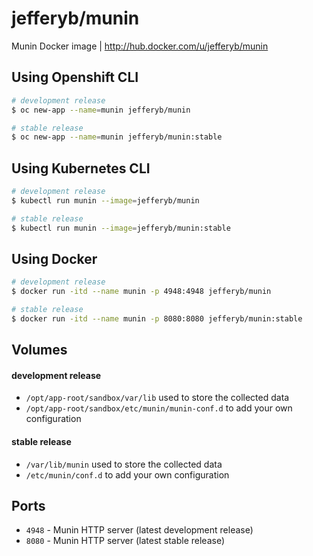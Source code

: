 # jefferyb/munin

Munin Docker image | http://hub.docker.com/u/jefferyb/munin

## Using Openshift CLI

```bash
# development release
$ oc new-app --name=munin jefferyb/munin

# stable release
$ oc new-app --name=munin jefferyb/munin:stable
```

## Using Kubernetes CLI

```bash
# development release
$ kubectl run munin --image=jefferyb/munin

# stable release
$ kubectl run munin --image=jefferyb/munin:stable
```

## Using Docker

```bash
# development release
$ docker run -itd --name munin -p 4948:4948 jefferyb/munin

# stable release
$ docker run -itd --name munin -p 8080:8080 jefferyb/munin:stable
```

## Volumes
#### development release

  * `/opt/app-root/sandbox/var/lib` used to store the collected data
  * `/opt/app-root/sandbox/etc/munin/munin-conf.d` to add your own configuration

#### stable release

  * `/var/lib/munin` used to store the collected data
  * `/etc/munin/conf.d` to add your own configuration

## Ports
  * `4948` - Munin HTTP server (latest development release)
  * `8080` - Munin HTTP server (latest stable release)
